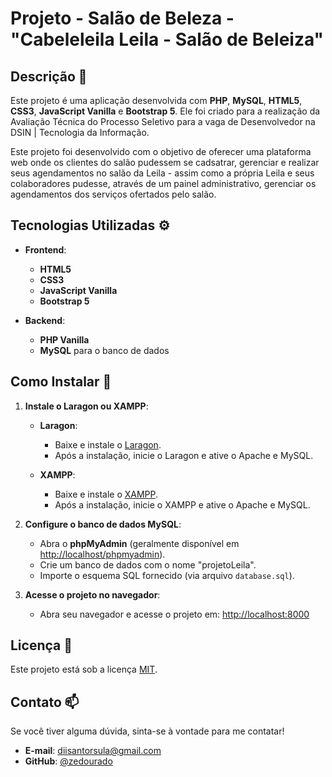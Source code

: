 # Projeto - Salão de Beleza - "Cabeleleila Leila - Salão de Beleiza"


## Descrição 🚀

Este projeto é uma aplicação desenvolvida com **PHP**, **MySQL**, **HTML5**, **CSS3**, **JavaScript Vanilla** e **Bootstrap 5**. Ele foi criado para a realização da Avaliação Técnica do Processo Seletivo para a vaga de Desenvolvedor na DSIN | Tecnologia da Informação. 

Este projeto foi desenvolvido com o objetivo de oferecer uma plataforma web onde os clientes do salão pudessem se cadsatrar, gerenciar e realizar seus agendamentos no salão da Leila - assim como a própria Leila e seus colaboradores pudesse, através de um painel administrativo, gerenciar os agendamentos dos serviços ofertados pelo salão.

## Tecnologias Utilizadas ⚙️

- **Frontend**: 
  - **HTML5**
  - **CSS3**
  - **JavaScript Vanilla**
  - **Bootstrap 5**
  
- **Backend**:
  - **PHP Vanilla**
  - **MySQL** para o banco de dados

## Como Instalar 🔨

1. **Instale o Laragon ou XAMPP**:

   - **Laragon**:
     - Baixe e instale o [Laragon](https://laragon.org/download/).
     - Após a instalação, inicie o Laragon e ative o Apache e MySQL.
   
   - **XAMPP**:
     - Baixe e instale o [XAMPP](https://www.apachefriends.org/pt_br/index.html).
     - Após a instalação, inicie o XAMPP e ative o Apache e MySQL.

2. **Configure o banco de dados MySQL**:
    - Abra o **phpMyAdmin** (geralmente disponível em [http://localhost/phpmyadmin](http://localhost/phpmyadmin)).
    - Crie um banco de dados com o nome "projetoLeila".
    - Importe o esquema SQL fornecido (via arquivo `database.sql`).

3. **Acesse o projeto no navegador**:
    - Abra seu navegador e acesse o projeto em:
      [http://localhost:8000](http://localhost:8000)

## Licença 📄

Este projeto está sob a licença [MIT](LICENSE).

## Contato 📫

Se você tiver alguma dúvida, sinta-se à vontade para me contatar!

- **E-mail**: diisantorsula@gmail.com
- **GitHub**: [@zedourado](https://github.com/zedourado)
